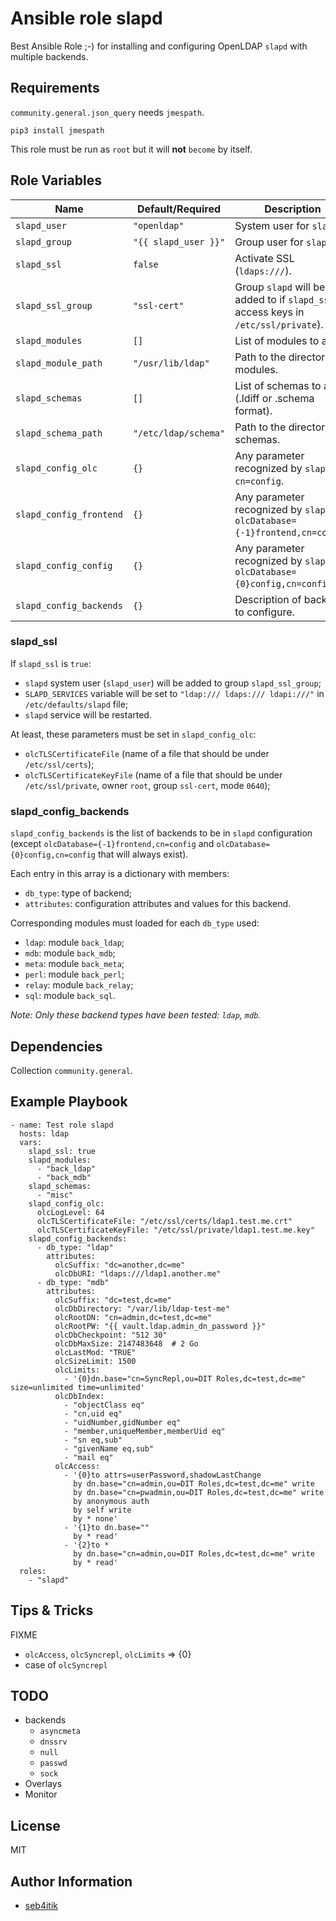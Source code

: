 # Ansible role slapd

Best Ansible Role ;-) for installing and configuring OpenLDAP `slapd` with multiple backends.


## Requirements

`community.general.json_query` needs `jmespath`.

```
pip3 install jmespath
```

This role must be run as `root` but it will **not** `become` by itself.


## Role Variables

| Name                    | Default/Required     | Description                                                                           |
|-------------------------|----------------------|---------------------------------------------------------------------------------------|
| `slapd_user`            | `"openldap"`         | System user for `slapd`.                                                              |
| `slapd_group`           | `"{{ slapd_user }}"` | Group user for `slapd`.                                                               |
| `slapd_ssl`             | `false`              | Activate SSL (`ldaps:///`).                                                           |
| `slapd_ssl_group`       | `"ssl-cert"`         | Group `slapd` will be added to if `slapd_ssl` (to access keys in `/etc/ssl/private`). |
| `slapd_modules`         | `[]`                 | List of modules to add.                                                               |
| `slapd_module_path`     | `"/usr/lib/ldap"`    | Path to the directory of modules.                                                     |
| `slapd_schemas`         | `[]`                 | List of schemas to add (.ldiff or .schema format).                                    |
| `slapd_schema_path`     | `"/etc/ldap/schema"` | Path to the directory of schemas.                                                     |
| `slapd_config_olc`      | `{}`                 | Any parameter recognized by `slapd` in `cn=config`.                                   |
| `slapd_config_frontend` | `{}`                 | Any parameter recognized by `slapd` in `olcDatabase={-1}frontend,cn=config`.          |
| `slapd_config_config`   | `{}`                 | Any parameter recognized by `slapd` in `olcDatabase={0}config,cn=config`.             |
| `slapd_config_backends` | `{}`                 | Description of backends to configure.                                                 |

### slapd_ssl

If `slapd_ssl` is `true`:
- `slapd` system user (`slapd_user`) will be added to group `slapd_ssl_group`;
- `SLAPD_SERVICES` variable will be set to `"ldap:/// ldaps:/// ldapi:///"` in `/etc/defaults/slapd` file;
- `slapd` service will be restarted.

At least, these parameters must be set in `slapd_config_olc`:
- `olcTLSCertificateFile` (name of a file that should be under `/etc/ssl/certs`);
- `olcTLSCertificateKeyFile` (name of a file that should be under `/etc/ssl/private`, owner `root`, group `ssl-cert`, mode `0640`);

### slapd_config_backends

`slapd_config_backends` is the list of backends to be in `slapd` configuration (except `olcDatabase={-1}frontend,cn=config`
and `olcDatabase={0}config,cn=config` that will always exist).

Each entry in this array is a dictionary with members:
- `db_type`: type of backend;
- `attributes`: configuration attributes and values for this backend.

Corresponding modules must loaded for each `db_type` used:
- `ldap`: module `back_ldap`;
- `mdb`: module `back_mdb`;
- `meta`: module `back_meta`; 
- `perl`: module `back_perl`;
- `relay`: module `back_relay`;
- `sql`: module `back_sql`.

*Note: Only these backend types have been tested: `ldap`, `mdb`.*


## Dependencies

Collection `community.general`.


## Example Playbook

```
- name: Test role slapd
  hosts: ldap
  vars:
    slapd_ssl: true
    slapd_modules:
      - "back_ldap"
      - "back_mdb"
    slapd_schemas:
      - "misc"
    slapd_config_olc:
      olcLogLevel: 64
      olcTLSCertificateFile: "/etc/ssl/certs/ldap1.test.me.crt"
      olcTLSCertificateKeyFile: "/etc/ssl/private/ldap1.test.me.key"
    slapd_config_backends:
      - db_type: "ldap"
        attributes:
          olcSuffix: "dc=another,dc=me"
          olcDbURI: "ldaps:///ldap1.another.me"
      - db_type: "mdb"
        attributes:
          olcSuffix: "dc=test,dc=me"
          olcDbDirectory: "/var/lib/ldap-test-me"
          olcRootDN: "cn=admin,dc=test,dc=me"
          olcRootPW: "{{ vault.ldap.admin_dn_password }}"
          olcDbCheckpoint: "512 30"
          olcDbMaxSize: 2147483648  # 2 Go
          olcLastMod: "TRUE"
          olcSizeLimit: 1500
          olcLimits:
            - '{0}dn.base="cn=SyncRepl,ou=DIT Roles,dc=test,dc=me" size=unlimited time=unlimited'
          olcDbIndex:
            - "objectClass eq"
            - "cn,uid eq"
            - "uidNumber,gidNumber eq"
            - "member,uniqueMember,memberUid eq"
            - "sn eq,sub"
            - "givenName eq,sub"
            - "mail eq"
          olcAccess:
            - '{0}to attrs=userPassword,shadowLastChange
              by dn.base="cn=admin,ou=DIT Roles,dc=test,dc=me" write
              by dn.base="cn=pwadmin,ou=DIT Roles,dc=test,dc=me" write
              by anonymous auth
              by self write
              by * none'
            - '{1}to dn.base=""
              by * read'
            - '{2}to *
              by dn.base="cn=admin,ou=DIT Roles,dc=test,dc=me" write
              by * read'
  roles:
    - "slapd"
```


## Tips & Tricks

FIXME

- `olcAccess`, `olcSyncrepl`, `olcLimits` => {0}
- case of `olcSyncrepl`


## TODO

- backends
  - `asyncmeta`
  - `dnssrv`
  - `null`
  - `passwd`
  - `sock`
- Overlays
- Monitor

## License

MIT


## Author Information

- [seb4itik](https://github.com/seb4itik)
